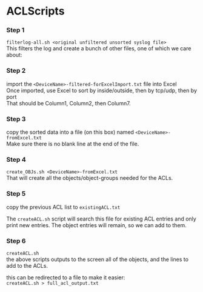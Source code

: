 # ACLScripts
### Step 1
`filterlog-all.sh <original unfiltered unsorted syslog file>`  
This filters the log and create a bunch of other files, one of which we care about:

### Step 2
import the `<DeviceName>-filtered-forExcelImport.txt` file into Excel  
Once imported, use Excel to sort by inside/outside, then by tcp/udp, then by port  
That should be Column1, Column2, then Column7.

### Step 3
copy the sorted data into a file (on this box) named `<DeviceName>-fromExcel.txt`  
Make sure there is no blank line at the end of the file.

### Step 4
`create_OBJs.sh <DeviceName>-fromExcel.txt`  
That will create all the objects/object-groups needed for the ACLs.

### Step 5
copy the previous ACL list to `existingACL.txt`  

The `createACL.sh` script will search this file for existing ACL entries and only  
print new entries.  The object entries will remain, so we can add to them.

### Step 6
`createACL.sh`  
the above scripts outputs to the screen all of the objects, and the lines to add to the ACLs.  

this can be redirected to a file to make it easier:  
`createACL.sh > full_acl_output.txt`
